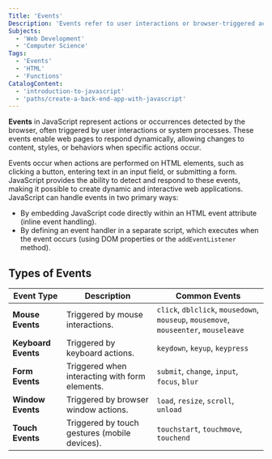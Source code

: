 ```yaml
---
Title: 'Events'
Description: 'Events refer to user interactions or browser-triggered actions that allow a webpage to respond dynamically.'
Subjects:
  - 'Web Development'
  - 'Computer Science'
Tags:
  - 'Events'
  - 'HTML'
  - 'Functions'
CatalogContent:
  - 'introduction-to-javascript'
  - 'paths/create-a-back-end-app-with-javascript'
---
```


**Events** in JavaScript represent actions or occurrences detected by the browser, often triggered by user interactions or system processes. These events enable web pages to respond dynamically, allowing changes to content, styles, or behaviors when specific actions occur.

Events occur when actions are performed on HTML elements, such as clicking a button, entering text in an input field, or submitting a form. JavaScript provides the ability to detect and respond to these events, making it possible to create dynamic and interactive web applications. JavaScript can handle events in two primary ways:

- By embedding JavaScript code directly within an HTML event attribute (inline event handling).
- By defining an event handler in a separate script, which executes when the event occurs (using DOM properties or the `addEventListener` method).

## Types of Events

| **Event Type**      | **Description**                                | **Common Events**                                                                    |
| ------------------- | ---------------------------------------------- | ------------------------------------------------------------------------------------ |
| **Mouse Events**    | Triggered by mouse interactions.               | `click`, `dblclick`, `mousedown`, `mouseup`, `mousemove`, `mouseenter`, `mouseleave` |
| **Keyboard Events** | Triggered by keyboard actions.                 | `keydown`, `keyup`, `keypress`                                                       |
| **Form Events**     | Triggered when interacting with form elements. | `submit`, `change`, `input`, `focus`, `blur`                                         |
| **Window Events**   | Triggered by browser window actions.           | `load`, `resize`, `scroll`, `unload`                                                 |
| **Touch Events**    | Triggered by touch gestures (mobile devices).  | `touchstart`, `touchmove`, `touchend`                                                |
